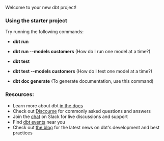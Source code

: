 Welcome to your new dbt project!

### Using the starter project

Try running the following commands:
- **dbt run**
- **dbt run --models customers** (How do I run one model at a time?)

- **dbt test**
- **dbt test --models customers** (How do I test one model at a time?)

- **dbt doc generate** (To generate documentation, use this command)

### Resources:
- Learn more about dbt [in the docs](https://docs.getdbt.com/docs/introduction)
- Check out [Discourse](https://discourse.getdbt.com/) for commonly asked questions and answers
- Join the [chat](http://slack.getdbt.com/) on Slack for live discussions and support
- Find [dbt events](https://events.getdbt.com) near you
- Check out [the blog](https://blog.getdbt.com/) for the latest news on dbt's development and best practices
